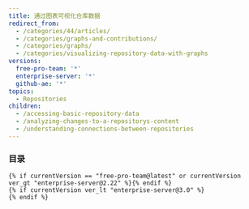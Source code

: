 ```yaml
---
title: 通过图表可视化仓库数据
redirect_from:
  - /categories/44/articles/
  - /categories/graphs-and-contributions/
  - /categories/graphs/
  - /categories/visualizing-repository-data-with-graphs
versions:
  free-pro-team: '*'
  enterprise-server: '*'
  github-ae: '*'
topics:
  - Repositories
children:
  - /accessing-basic-repository-data
  - /analyzing-changes-to-a-repositorys-content
  - /understanding-connections-between-repositories
---
```

### 目录
    {% if currentVersion == "free-pro-team@latest" or currentVersion ver_gt "enterprise-server@2.22" %}{% endif %}
    {% if currentVersion ver_lt "enterprise-server@3.0" %}
    {% endif %}
